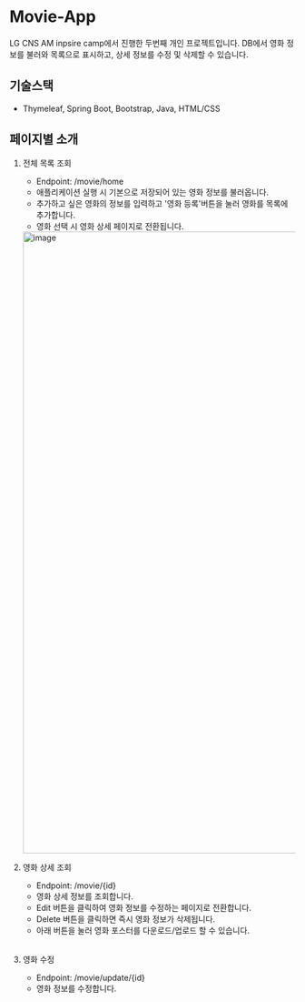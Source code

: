 # Movie-App
LG CNS AM inpsire camp에서 진행한 두번째 개인 프로젝트입니다.
DB에서 영화 정보를 불러와 목록으로 표시하고, 상세 정보를 수정 및 삭제할 수 있습니다.

## 기술스택
- Thymeleaf, Spring Boot, Bootstrap, Java, HTML/CSS


## 페이지별 소개
1. 전체 목록 조회

   - Endpoint: /movie/home
   - 애플리케이션 실행 시 기본으로 저장되어 있는 영화 정보를 불러옵니다.
   - 추가하고 싶은 영화의 정보를 입력하고 '영화 등록'버튼을 눌러 영화를 목록에 추가합니다.
   - 영화 선택 시 영화 상세 페이지로 전환됩니다.


   <img width="1093" alt="image" src="https://github.com/user-attachments/assets/cf76031b-205e-4f35-8469-065f32663ebc" />

2. 영화 상세 조회
   - Endpoint: /movie/{id}
   - 영화 상세 정보를 조회합니다.
   - Edit 버튼을 클릭하여 영화 정보를 수정하는 페이지로 전환합니다.
   - Delete 버튼을 클릭하면 즉시 영화 정보가 삭제됩니다.
   - 아래 버튼을 눌러 영화 포스터를 다운로드/업로드 할 수 있습니다. 
<br><br/>


3. 영화 수정
   - Endpoint: /movie/update/{id}
   - 영화 정보를 수정합니다.
  <br><br/>

